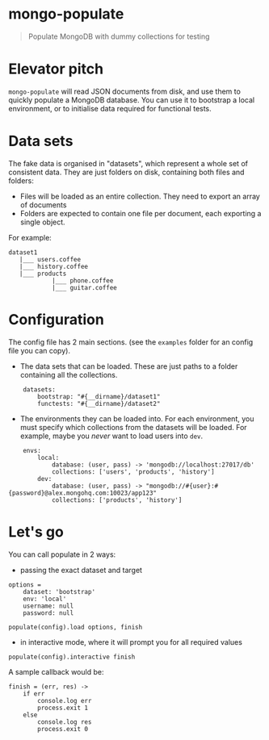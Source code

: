 # mongo-populate

> Populate MongoDB with dummy collections for testing

# Elevator pitch

`mongo-populate` will read JSON documents from disk, and use them to quickly populate a MongoDB database. You can use it to bootstrap a local environment, or to initialise data required for functional tests.

# Data sets

The fake data is organised in "datasets", which represent a whole set of consistent data. They are just folders on disk, containing both files and folders:

- Files will be loaded as an entire collection. They need to export an array of documents
- Folders are expected to contain one file per document, each exporting a single object.

For example:

```
dataset1
   |___ users.coffee
   |___ history.coffee
   |___ products
            |___ phone.coffee
            |___ guitar.coffee   
```

# Configuration

The config file has 2 main sections.
(see the `examples` folder for an config file you can copy).

- The data sets that can be loaded.
   These are just paths to a folder containing all the collections.

```
    datasets:
        bootstrap: "#{__dirname}/dataset1"
        functests: "#{__dirname}/dataset2"
```

- The environments they can be loaded into.
   For each environment, you must specify which collections from the datasets will be loaded. For example, maybe you *never* want to load users into `dev`.

```    
    envs:
        local:
            database: (user, pass) -> 'mongodb://localhost:27017/db'
            collections: ['users', 'products', 'history']
        dev:
            database: (user, pass) -> "mongodb://#{user}:#{password}@alex.mongohq.com:10023/app123"
            collections: ['products', 'history']
```

# Let's go

You can call populate in 2 ways:

- passing the exact dataset and target

```
options =
	dataset: 'bootstrap'
	env: 'local'
	username: null
	password: null

populate(config).load options, finish
```

- in interactive mode, where it will prompt you for all required values

```
populate(config).interactive finish
```

A sample callback would be:

```
finish = (err, res) ->
    if err
        console.log err
        process.exit 1
    else
        console.log res
        process.exit 0
```
